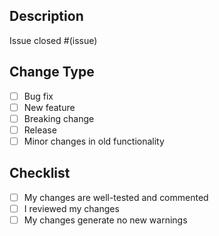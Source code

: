 ## Description

Issue closed #(issue)

## Change Type

<!--- This is a comment, you can leave this to give information to the contributor -->

- [ ] Bug fix
- [ ] New feature
- [ ] Breaking change
- [ ] Release
- [ ] Minor changes in old functionality

## Checklist

- [ ] My changes are well-tested and commented
- [ ] I reviewed my changes
- [ ] My changes generate no new warnings
